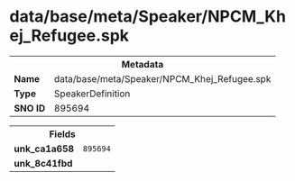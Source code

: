 <h1>data/base/meta/Speaker/NPCM_Khej_Refugee.spk</h1><table><tr><th colspan="100%">Metadata</th></tr><tr><td><b>Name</b></td><td>data/base/meta/Speaker/NPCM_Khej_Refugee.spk</td></tr><tr><td><b>Type</b></td><td>SpeakerDefinition</td></tr><tr><td><b>SNO ID</b></td><td>895694</td></tr></table>

<table><tr><th colspan="100%">Fields</th></tr><tr><td><b>unk_ca1a658</b></td><td><code>895694</code></td></tr><tr><td><b>unk_8c41fbd</b></td><td></td></tr></table>

